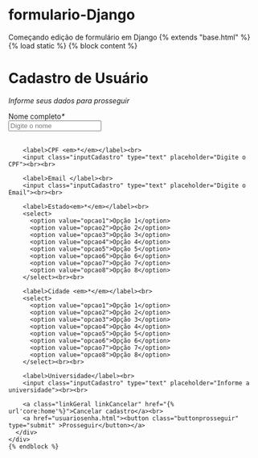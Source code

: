 # formulario-Django
Começando edição de formulário em Django 
{% extends "base.html" %}
{% load static %}
{% block content %}

   <div id="telaCadastro">
      <h1 class="cabecalhoCadastro">Cadastro de Usuário</h1>
      <p class="cabecalhoCadastro"><i>Informe seus dados para prosseguir</i></p>
      <div class="formulario">
        <label>Nome completo<em>*</em></label><br>
        <input class="inputCadastro" type="text" placeholder="Digite o nome"><br><br>

        <label>CPF <em>*</em></label><br>
        <input class="inputCadastro" type="text" placeholder="Digite o CPF"><br><br>

        <label>Email </label><br>
        <input class="inputCadastro" type="text" placeholder="Digite o Email"><br><br>

        <label>Estado<em>*</em></label><br>
        <select>
          <option value="opcao1">Opção 1</option>
          <option value="opcao2">Opção 2</option>
          <option value="opcao3">Opção 3</option>
          <option value="opcao4">Opção 4</option>
          <option value="opcao5">Opção 5</option>
          <option value="opcao6">Opção 6</option>
          <option value="opcao7">Opção 7</option>
          <option value="opcao8">Opção 8</option>
        </select><br><br>

        <label>Cidade <em>*</em></label><br>
        <select>
          <option value="opcao1">Opção 1</option>
          <option value="opcao2">Opção 2</option>
          <option value="opcao3">Opção 3</option>
          <option value="opcao4">Opção 4</option>
          <option value="opcao5">Opção 5</option>
          <option value="opcao6">Opção 6</option>
          <option value="opcao7">Opção 7</option>
          <option value="opcao8">Opção 8</option>
        </select><br><br>

        <label>Universidade</label><br>
        <input class="inputCadastro" type="text" placeholder="Informe a universidade"><br><br>

        <a class="linkGeral linkCancelar" href="{% url'core:home'%}">Cancelar cadastro</a><br>
        <a href="usuariosenha.html"><button class="buttonprosseguir" type="submit" >Prosseguir</button></a>
      </div>
    </div>
    {% endblock %}
